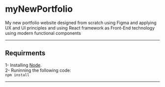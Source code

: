 # myNewPortfolio
My new portfolio website designed from scratch using Figma and applying UX and UI principles and using React framework as Front-End technology using modern functional components

___________________________________________________________________________

## Requirments

1- Installing [Node](https://duckduckgo.com).  
2- Runinning the following code:  
`npm install`


___________________________________________________________________________
